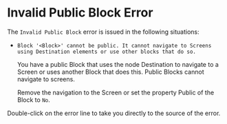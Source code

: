 # Invalid Public Block Error

The `Invalid Public Block` error is issued in the following situations:

* `Block '<Block>' cannot be public. It cannot navigate to Screens using Destination elements or use other blocks that do so.`

    You have a public Block that uses the node Destination to navigate to a Screen or uses another Block that does this. Public Blocks cannot navigate to screens. 

    Remove the navigation to the Screen or set the property Public of the Block to `No`.

Double-click on the error line to take you directly to the source of the error.
